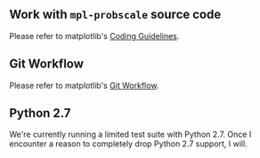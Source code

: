 ## Work with `mpl-probscale` source code
Please refer to matplotlib's [Coding Guidelines](http://matplotlib.org/devel/coding_guide.html).

## Git Workflow
Please refer to matplotlib's [Git Workflow](http://matplotlib.org/devel/gitwash/development_workflow.html).

## Python 2.7
We're currently running a limited test suite with Python 2.7.
Once I encounter a reason to completely drop Python 2.7 support, I will.
